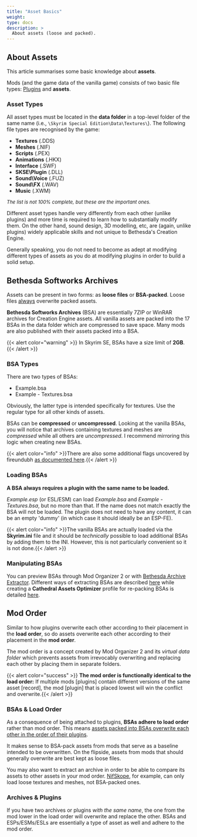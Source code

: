 ```yaml
---
title: "Asset Basics"
weight:
type: docs
description: >
  About assets (loose and packed).
---
```


## About Assets

This article summarises some basic knowledge about **assets**.

Mods (and the game data of the vanilla game) consists of two basic file types: [Plugins](/bg/knowledge-base/plugin-basics/) and **assets**.

### Asset Types

All asset types must be located in the **data folder** in a top-level folder of the same name (i.e., `\Skyrim Special Edition\Data\Textures\`). The following file types are recognised by the game:

- **Textures** (.DDS)
- **Meshes** (.NIF)
- **Scripts** (.PEX)
- **Animations** (.HKX)
- **Interface** (.SWF)
- **SKSE\Plugin** (.DLL)
- **Sound\Voice** (.FUZ)
- **Sound\FX** (.WAV)
- **Music** (.XWM)

<font size=2>*The list is not 100% complete, but these are the important ones.*</font>

Different asset types handle very differently from each other (unlike plugins) and more time is required to learn how to substantially modify them. On the other hand, sound design, 3D modelling, etc, are (again, unlike plugins) widely applicable skills and not unique to Bethesda's Creation Engine.

Generally speaking, you do not need to become as adept at modifying different types of assets as you do at modifying plugins in order to build a solid setup.

## Bethesda Softworks Archives

Assets can be present in two forms: as **loose files** or **BSA-packed**. Loose files <u>always</u> overwrite packed assets.

**Bethesda Softworks Archives** (BSA) are essentially 7ZIP or WinRAR archives for Creation Engine assets. All vanilla assets are packed into the 17 BSAs in the data folder which are compressed to save space. Many mods are also published with their assets packed into a BSA.

{{< alert color="warning" >}} In Skyrim SE, BSAs have a size limit of **2GB**.{{< /alert >}}

### BSA Types

There are two types of BSAs:

- Example.bsa
- Example - Textures.bsa

Obviously, the latter type is intended specifically for textures. Use the regular type for all other kinds of assets.

BSAs can be **compressed** or **uncompressed**. Looking at the vanilla BSAs, you will notice that archives containing textures and meshes are *compressed* while all others are *uncompressed*. I recommend mirroring this logic when creating new BSAs.

{{< alert color="info" >}}There are also some additional flags uncovered by fireundubh [as documented here](https://wiki.fireundubh.com/skyrim/bsa-flags).{{< /alert >}}

### Loading BSAs

**A BSA always requires a plugin with the same name to be loaded.**

*Example.esp* (or ESL/ESM) can load *Example.bsa* and *Example - Textures.bsa*, but no more than that. If the name does not match exactly the BSA will not be loaded. The plugin does not need to have any content, it can be an empty 'dummy' (in which case it should ideally be an ESP-FE).

{{< alert color="info" >}}The vanilla BSAs are actually loaded via the **Skyrim.ini** file and it should be *technically* possible to load additional BSAs by adding them to the INI. However, this is not particularly convenient so it is not done.{{< /alert >}}

### Manipulating BSAs

You can preview BSAs through Mod Organizer 2 or with [Bethesda Archive Extractor](/bg/tool-setup/bae/). Different ways of extracting BSAs are described [here](/bg/additional-modules/extracting-bsas/) while creating a **Cathedral Assets Optimizer** profile for re-packing BSAs is detailed [here](/bg/tool-setup/cao/#create-bsa-profile).

## Mod Order

Similar to how plugins overwrite each other according to their placement in the **load order**, so do assets overwrite each other according to their placement in the **mod order**.

The mod order is a concept created by Mod Organizer 2 and its *virtual data folder* which prevents assets from irrevocably overwriting and replacing each other by placing them in separate folders.

{{< alert color="success" >}} **The mod order is functionally identical to the load order:** If multiple mods [plugins] contain different versions of the same asset [record], the mod [plugin] that is placed lowest will win the conflict and overwrite.{{< /alert >}}

### BSAs & Load Order

As a consequence of being attached to plugins, **BSAs adhere to load order** rather than mod order. This means <u>assets packed into BSAs overwrite each other in the order of their plugins</u>.

It makes sense to BSA-pack assets from mods that serve as a baseline intended to be overwritten. On the flipside, assets from mods that should generally overwrite are best kept as loose files.

You may also want to extract an archive in order to be able to compare its assets to other assets in your mod order. [NifSkope](/bg/tool-setup/nifskope/), for example, can only load loose textures and meshes, not BSA-packed ones.

### Archives & Plugins

If you have two archives or plugins *with the same name*, the one from the mod lower in the load order will overwrite and replace the other. BSAs and ESPs/ESMs/ESLs are essentially a type of asset as well and adhere to the mod order.